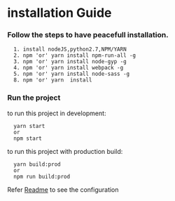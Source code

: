 # installation Guide

### Follow the steps to have peacefull installation.
```
  1. install nodeJS,python2.7,NPM/YARN
  2. npm 'or' yarn install npm-run-all -g
  3. npm 'or' yarn install node-gyp -g
  4. npm 'or' yarn install webpack -g
  5. npm 'or' yarn install node-sass -g
  8. npm 'or' yarn  install 
```

### Run the project 

to run this project in development: 
```
  yarn start 
  or
  npm start
```
to run this project with production build: 

```
  yarn build:prod 
  or
  npm run build:prod
```


Refer [Readme](/README.md) to see the configuration
